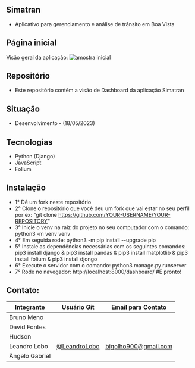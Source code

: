 ## Simatran
- Aplicativo para gerenciamento e análise de trânsito em Boa Vista

## Página inicial
Visão geral da aplicação:
![amostra inicial](https://github.com/bigolho16/simatran/assets/43631792/5b9256c4-2536-4959-bbc9-183fcb1fdc86)

## Repositório
- Este repositório contém a visão de Dashboard da aplicação Simatran

## Situação
- Desenvolvimento - (18/05/2023)

## Tecnologias
- Python (Django)
- JavaScript
- Folium

## Instalação
- 1° Dê um fork neste repositório
- 2° Clone o repositório que você deu um fork que vai estar no seu perfil por ex: "git clone https://github.com/YOUR-USERNAME/YOUR-REPOSITORY"
- 3° Inicie o venv na raiz do projeto no seu computador com o comando: python3 -m venv venv
- 4° Em seguida rode: python3 -m pip install --upgrade pip
- 5° Instale as dependências necessárias com os seguintes comandos: pip3 install django & pip3 install pandas & pip3 install matplotlib & pip3 install folium & pip3 install djongo
- 6° Execute o servidor com o comando: python3 manage.py runserver
- 7° Rode no navegador: http://localhost:8000/dashboard/   #E pronto!

## Contato:
| Integrante | Usuário Git | Email para Contato |
| --- | --- | --- |
| Bruno Meno |  |  |
| David Fontes |  |  |
| Hudson |  |  |
| Leandro Lobo | [@LeandroLobo](https://github.com/bigolho16)  | bigolho900@gmail.com |
| Ângelo Gabriel |  |  |
